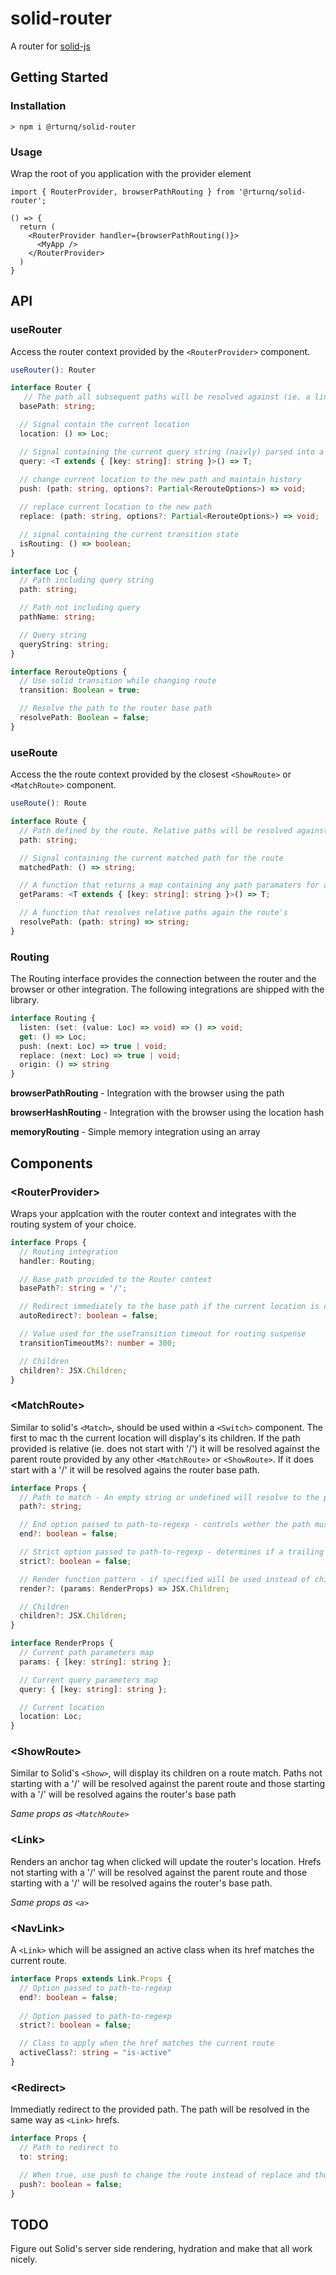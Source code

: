 # solid-router

A router for [solid-js](https://github.com/ryansolid/solid)

## Getting Started

### Installation

```
> npm i @rturnq/solid-router
```

### Usage

Wrap the root of you application with the provider element

```tsx
import { RouterProvider, browserPathRouting } from '@rturnq/solid-router';

() => {
  return (
    <RouterProvider handler={browserPathRouting()}>
      <MyApp />
    </RouterProvider>
  )
}
```


## API

### useRouter
Access the router context provided by the `<RouterProvider>` component.

```typescript
useRouter(): Router

interface Router {
   // The path all subsequent paths will be resolved against (ie. a link to /foo/bar will be resolved to /basepath/foo/bar). This is path your application is served from
  basePath: string;

  // Signal contain the current location
  location: () => Loc;

  // Signal containing the current query string (naivly) parsed into a map
  query: <T extends { [key: string]: string }>() => T;
  
  // change current location to the new path and maintain history
  push: (path: string, options?: Partial<RerouteOptions>) => void;

  // replace current location to the new path
  replace: (path: string, options?: Partial<RerouteOptions>) => void;

  // signal containing the current transition state
  isRouting: () => boolean;
}

interface Loc {
  // Path including query string
  path: string;

  // Path not including query
  pathName: string;

  // Query string
  queryString: string;
}

interface RerouteOptions {
  // Use solid transition while changing route
  transition: Boolean = true;

  // Resolve the path to the router base path
  resolvePath: Boolean = false;
}
```


### useRoute
 Access the the route context provided by the closest `<ShowRoute>` or `<MatchRoute>` component.

```typescript
useRoute(): Route

interface Route {
  // Path defined by the route. Relative paths will be resolved against the next closest path or router base path
  path: string;

  // Signal containing the current matched path for the route
  matchedPath: () => string;

  // A function that returns a map containing any path paramaters for all routes within the route heirarchy
  getParams: <T extends { [key: string]: string }>() => T;

  // A function that resolves relative paths again the route's 
  resolvePath: (path: string) => string;
}
```

### Routing

The Routing interface provides the connection between the router and the browser or other integration. The following integrations are shipped with the library.

```typescript
interface Routing {
  listen: (set: (value: Loc) => void) => () => void;
  get: () => Loc;
  push: (next: Loc) => true | void;
  replace: (next: Loc) => true | void;
  origin: () => string
}
```

**browserPathRouting** - Integration with the browser using the path 

**browserHashRouting** - Integration with the browser using the location hash

**memoryRouting** - Simple memory integration using an array


## Components

### \<RouterProvider>
Wraps your applcation with the router context and integrates with the routing system of your choice.
```typescript
interface Props {
  // Routing integration
  handler: Routing;

  // Base path provided to the Router context
  basePath?: string = '/';

  // Redirect immediately to the base path if the current location is outside of the base path
  autoRedirect?: boolean = false;

  // Value used for the useTransition timeout for routing suspense
  transitionTimeoutMs?: number = 300;

  // Children
  children?: JSX.Children;
}
```

### \<MatchRoute>
Similar to solid's `<Match>`, should be used within a `<Switch>` component. The first to mac th the current location will display's its children. If the path provided is relative (ie. does not start with '/') it will be resolved against the parent route provided by any other `<MatchRoute>` or `<ShowRoute>`. If it does start with a '/' it will be resolved agains the router base path.

```typescript
interface Props {
  // Path to match - An empty string or undefined will resolve to the parent route context's path or router base path meaning it will always be matched
  path?: string;

  // End option passed to path-to-regexp - controls wether the path must match to the end
  end?: boolean = false;

  // Strict option passed to path-to-regexp - determines if a trailing '/' is required
  strict?: boolean = false;

  // Render function pattern - if specified will be used instead of children
  render?: (params: RenderProps) => JSX.Children;

  // Children
  children?: JSX.Children;
}

interface RenderProps {
  // Current path parameters map
  params: { [key: string]: string };

  // Current query parameters map
  query: { [key: string]: string };

  // Current location
  location: Loc;
}
```

### \<ShowRoute>
Similar to Solid's `<Show>`, will display its children on a route match. Paths not starting with a '/' will be resolved against the parent route and those starting with a '/' will be resolved agains the router's base path

_Same props as `<MatchRoute>`_

### \<Link>
Renders an anchor tag when clicked will update the router's location. Hrefs not starting with a '/' will be resolved against the parent route and those starting with a '/' will be resolved agains the router's base path.

_Same props as `<a>`_

### \<NavLink>
A `<Link>` which will be assigned an active class when its href matches the current route.

```typescript
interface Props extends Link.Props {
  // Option passed to path-to-regexp
  end?: boolean = false;
  
  // Option passed to path-to-regexp
  strict?: boolean = false;

  // Class to apply when the href matches the current route
  activeClass?: string = "is-active"
}
```

### \<Redirect>
Immediatly redirect to the provided path. The path will be resolved in the same way as `<Link>` hrefs.

```typescript
interface Props {
  // Path to redirect to
  to: string;

  // When true, use push to change the route instead of replace and thus preserve the history of the redirect
  push?: boolean = false;
}
```

## TODO

Figure out Solid's server side rendering, hydration and make that all work nicely.